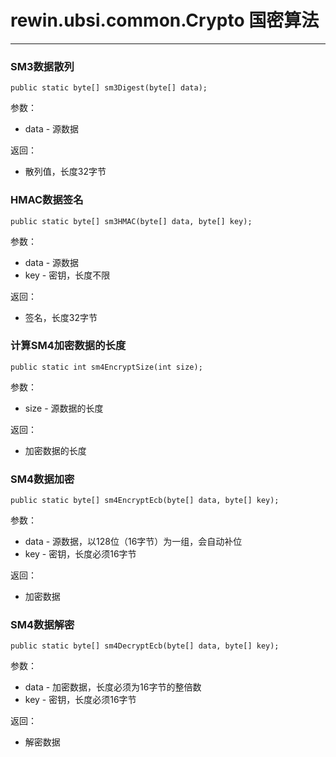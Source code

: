 # rewin.ubsi.common.Crypto 国密算法

---



### SM3数据散列

```
public static byte[] sm3Digest(byte[] data);
```

参数：

* data - 源数据

返回：

* 散列值，长度32字节



### HMAC数据签名

```
public static byte[] sm3HMAC(byte[] data, byte[] key);
```

参数：

- data - 源数据
- key - 密钥，长度不限


返回：

* 签名，长度32字节



### 计算SM4加密数据的长度

```
public static int sm4EncryptSize(int size);
```

参数：

- size - 源数据的长度

返回：

- 加密数据的长度



### SM4数据加密

```
public static byte[] sm4EncryptEcb(byte[] data, byte[] key);
```

参数：

- data - 源数据，以128位（16字节）为一组，会自动补位
- key - 密钥，长度必须16字节

返回：

- 加密数据




### SM4数据解密

```
public static byte[] sm4DecryptEcb(byte[] data, byte[] key);
```

参数：

- data - 加密数据，长度必须为16字节的整倍数
- key - 密钥，长度必须16字节

返回：

- 解密数据


